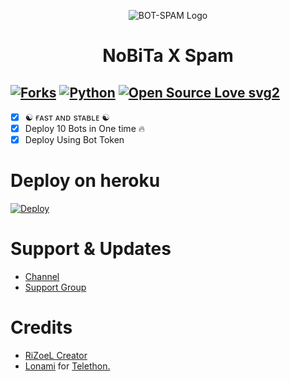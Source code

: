 <p align="center">
  <img src="./resources/logo.jpg" alt="BOT-SPAM Logo">
</p>
<h1 align="center">
  <b>NoBiTa X Spam</b>
</h1>

[![Forks](https://img.shields.io/github/forks/MrRizoel/Spambot?style=flat-square&color=orange)](https://github.com/NobitaShizuka07/SpamOpBolte/fork)
[![Python](https://img.shields.io/badge/Python-v3.9.7-blue)](https://www.python.org/)
[![Open Source Love svg2](https://badges.frapsoft.com/os/v2/open-source.svg?v=103)](https://github.com/MrRizoel/Spambot)   
----
 
- [x] ☯︎ ғᴀsᴛ ᴀɴᴅ sᴛᴀʙʟᴇ ☯︎
- [x] Deploy 10 Bots in One time 🔥
- [x] Deploy Using Bot Token 

# Deploy on heroku

[![Deploy](https://www.herokucdn.com/deploy/button.svg)](https://heroku.com/deploy?template=https://github.com/NobitaShizuka07/SpamOpBoltet-heroku)


# Support & Updates
* [Channel](https://t.me/Nobita_Supports)
* [Support Group](https://t.me/Nobitas_World)

# Credits
* [RiZoeL Creator](https://github.com/MrRizoel)
* [Lonami](https://github.com/LonamiWebs/) for [Telethon.](https://github.com/LonamiWebs/Telethon)
